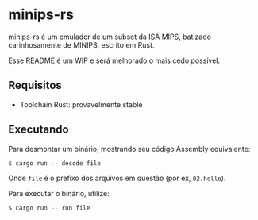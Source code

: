 # minips-rs

minips-rs é um emulador de um subset da ISA MIPS, batizado carinhosamente de
MINIPS, escrito em Rust.

Esse README é um WIP e será melhorado o mais cedo possível.

## Requisitos

- Toolchain Rust: provavelmente stable

## Executando

Para desmontar um binário, mostrando seu código Assembly equivalente:

```sh
$ cargo run -- decode file
```

Onde `file` é o prefixo dos arquivos em questão (por ex, `02.hello`).

Para executar o binário, utilize:

```sh
$ cargo run -- run file
```
